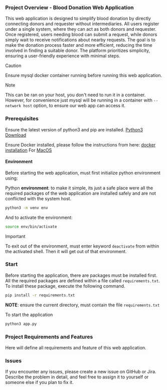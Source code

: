 ### Project Overview - Blood Donation Web Application

This web application is designed to simplify blood donation by directly connecting donors and requester without intermediaries. All users register under a single system, where they can act as both donors and requester. Once registered, users needing blood can submit a request, while donors simply wait to receive notifications about nearby requests. The goal is to make the donation process faster and more efficient, reducing the time involved in finding a suitable donor. The platform prioritizes simplicity, ensuring a user-friendly experience with minimal steps.

>[!CAUTION]
>Ensure mysql docker container running before running this web application.

>[!NOTE]
>This can be ran on your host, you don't need to run it in a container. However, for convenience just mysql will be running in a container with `--network host` option, to ensure our web app can access it.
### Prerequisites
Ensure the latest version of python3 and pip are installed. [Python3 Download](https://www.python.org/downloads/) 

Ensure Docker installed, please follow the instructions from here: [docker installation](https://docs.docker.com/engine/install/) For [MacOS](https://docs.docker.com/desktop/setup/install/mac-install/)

#### Environment
Before starting the web application, must first initialize python environment using:

Python **environment**: to make it simple, its just a safe place were all the required packages of the web application are installed safely and are not conflicted with the system host.

```bash
python3 -m venv env
```

And to activate the environment: 

```bash
source env/bin/activate
```

>[!IMPORTANT]
>To exit out of the environment, must enter keyword `deactivate` from within the activated shell. Then it will get out of that environment.

### Start

Before starting the application, there are packages must be installed first. All the required packages are defined within a file called `requirements.txt`. To install these package, execute the following command.

```bash
pip install -r requirements.txt
```

**NOTE**: ensure the current directory, must contain the file `requirements.txt`

To start the application 

```bash
python3 app.py
```

### Project Requirements and Features

Here will define all requirements and feature of this web application.
### Issues

If you encounter any issues, please create a new issue on GitHub or Jira. Describe the problem in detail, and feel free to assign it to yourself or someone else if you plan to fix it.